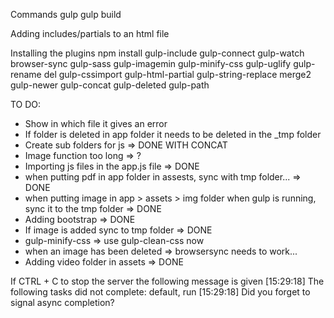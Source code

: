 Commands
gulp
gulp build

Adding includes/partials to an html file
<partial src="*.html"></partial>

Installing the plugins
npm install gulp-include gulp-connect gulp-watch browser-sync gulp-sass gulp-imagemin gulp-minify-css gulp-uglify gulp-rename del gulp-cssimport gulp-html-partial gulp-string-replace merge2 gulp-newer gulp-concat gulp-deleted gulp-path



TO DO:
- Show in which file it gives an error
- If folder is deleted in app folder it needs to be deleted in the _tmp folder
- Create sub folders for js => DONE WITH CONCAT
- Image function too long => ?
- Importing js files in the app.js file => DONE
- when putting pdf in app folder in assests, sync with tmp folder... => DONE
- when putting image in app > assets > img folder when gulp is running, sync it to the tmp folder => DONE
- Adding bootstrap => DONE
- If image is added sync to tmp folder => DONE
- gulp-minify-css => use gulp-clean-css now
- when an image has been deleted => browsersync needs to work...
- Adding video folder in assets => DONE

If CTRL + C to stop the server the following message is given
[15:29:18] The following tasks did not complete: default, run
[15:29:18] Did you forget to signal async completion?